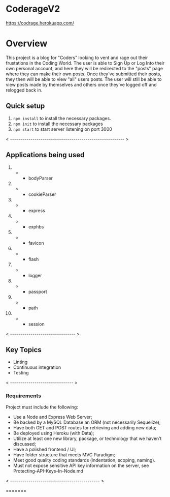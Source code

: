 # CoderageV2

https://codrage.herokuapp.com/ 


# Overview
This project is a blog for "Coders" looking to vent and rage out their frustations in the Coding World. The user is able to Sign Up or Log Into their own personal account, and here they will be redirected to the "posts" page where they can make their own posts. Once they've submitted their posts, they then will be able to view "all" users posts. The user will still be able to view posts made by themselves and others once they've logged off and relogged back in.


## Quick setup
1. `npm install` to install the necessary packages.
2. `npm init` to install the necessary packages
3. `npm start` to start server listening on port 3000

< -------------------------------------------------------- >


## Applications being used
1. * * bodyParser
2. * * cookieParser
3. * * express
4. * * exphbs
5. * * favicon
6. * * flash
7. * * logger
8. * * passport
9. * * path
10. * * session

< -------------------------------- >


## Key Topics
-  Linting
- Continuous integration
- Testing

< ------------------------------- >


### Requirements
Project must include the following:

* Use a Node and Express Web Server;
* Be backed by a MySQL Database an ORM (not necessarily Sequelize);
* Have both GET and POST routes for retrieving and adding new data;
* Be deployed using Heroku (with Data);
* Utilize at least one new library, package, or technology that we haven’t discussed;
* Have a polished frontend / UI;
* Have folder structure that meets MVC Paradigm;
* Meet good quality coding standards (indentation, scoping, naming).
* Must not expose sensitive API key information on the server, see Protecting-API-Keys-In-Node.md 

< -------------------------------------------- >

=======